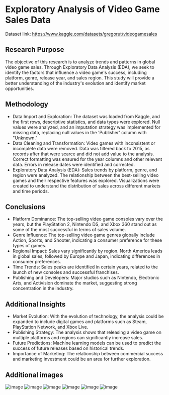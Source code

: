 # Exploratory Analysis of Video Game Sales Data
Dataset link: https://www.kaggle.com/datasets/gregorut/videogamesales
## Research Purpose
The objective of this research is to analyze trends and patterns in global video game sales. Through Exploratory Data Analysis (EDA), we seek to identify the factors that influence a video game's success, including platform, genre, release year, and sales region. This study will provide a better understanding of the industry's evolution and identify market opportunities.
## Methodology
- Data Import and Exploration:
The dataset was loaded from Kaggle, and the first rows, descriptive statistics, and data types were explored.
Null values ​​were analyzed, and an imputation strategy was implemented for missing data, replacing null values ​​in the 'Publisher' column with "Unknown."
- Data Cleaning and Transformation:
Video games with inconsistent or incomplete data were removed.
Data was filtered back to 2015, as records after that were scarce and did not add value to the analysis.
Correct formatting was ensured for the year columns and other relevant data.
Errors in release dates were identified and corrected.
- Exploratory Data Analysis (EDA):
Sales trends by platform, genre, and region were analyzed.
The relationship between the best-selling video games and their respective features was explored.
Visualizations were created to understand the distribution of sales across different markets and time periods.
## Conclusions
- Platform Dominance:
The top-selling video game consoles vary over the years, but the PlayStation 2, Nintendo DS, and Xbox 360 stand out as some of the most successful in terms of sales volume.
- Genre Influence:
The top-selling video game genres globally include Action, Sports, and Shooter, indicating a consumer preference for these types of games.
- Regional Impact:
Sales vary significantly by region. North America leads in global sales, followed by Europe and Japan, indicating differences in consumer preferences.
- Time Trends:
Sales peaks are identified in certain years, related to the launch of new consoles and successful franchises.
- Publishing and Developers:
Major studios such as Nintendo, Electronic Arts, and Activision dominate the market, suggesting strong concentration in the industry.
## Additional Insights
- Market Evolution:
With the evolution of technology, the analysis could be expanded to include digital games and platforms such as Steam, PlayStation Network, and Xbox Live.
- Publishing Strategy:
The analysis shows that releasing a video game on multiple platforms and regions can significantly increase sales.
- Future Predictions:
Machine learning models can be used to predict the success of future releases based on historical trends.
- Importance of Marketing:
The relationship between commercial success and marketing investment could be an area for further exploration.

## Additional images

![image](https://github.com/ericktorresm92/privateimages/blob/main/EDAVG/EDAVG%20Total%20Sales%20per%20Year.jpg?raw=true)
![image](https://github.com/ericktorresm92/privateimages/blob/main/EDAVG/EDAVG%20Total%20Sales%20per%20Year%20and%20Region.jpg?raw=true)
![image](https://github.com/ericktorresm92/privateimages/blob/main/EDAVG/EDAVG%20Top%205%20Best%20-%20Selling%20Video%20Games%20by%20Genre.jpg?raw=true)
![image](https://github.com/ericktorresm92/privateimages/blob/main/EDAVG/EDAVG%20Sales%20by%20Genre%20Across%20Regions.jpg?raw=true)
![image](https://github.com/ericktorresm92/privateimages/blob/main/EDAVG/EDAVG%20Sales%20Comparison%20Global%20by%20Genders%20by%20Year.jpg?raw=true)
![image](https://github.com/ericktorresm92/privateimages/blob/main/EDAVG/EDAVG%20Global%20Sales%20between%20Genders%20by%20Year.jpg?raw=true)
